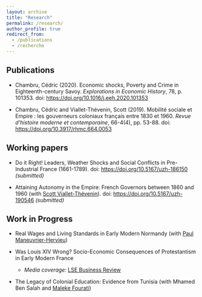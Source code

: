 ```yaml
---
layout: archive
title: "Research"
permalink: /research/
author_profile: true
redirect_from:
  - /publications
  - /recherche
---
```


## Publications

* Chambru, Cédric (2020). Economic shocks, Poverty and Crime in Eighteenth-century Savoy. *Explorations in Economic History*, 78, p. 101353. doi: <https://doi.org/10.1016/j.eeh.2020.101353>

* Chambru, Cédric and  Viallet-Thévenin, Scott (2019). Mobilité sociale et Empire : les gouverneurs coloniaux français entre 1830 et 1960. *Revue d'histoire moderne et contemporaine*, 66-4(4), pp. 53-88. doi: <https://doi.org/10.3917/rhmc.664.0053>

## Working papers  

* Do it Right! Leaders, Weather Shocks and Social Conflicts in Pre-Industrial France (1661-1789). doi: <https://doi.org/10.5167/uzh-186150> *(submitted)*

* Attaining Autonomy in the Empire: French Governors between 1860 and 1960 (with [Scott Viallet-Thévenin](https://cv.archives-ouvertes.fr/scott-viallet-thevenin)). doi: <https://doi.org/10.5167/uzh-190546> *(submitted)*

## Work in Progress  

* Real Wages and Living Standards in Early Modern Normandy (with [Paul Maneuvrier-Hervieu](https://paulmaneuvrierhervieu.github.io/))

* Was Louis XIV Wrong? Socio-Economic Consequences of Protestantism in Early Modern France

    - *Media coverage:* [LSE Business Review](https://blogs.lse.ac.uk/businessreview/2020/10/16/what-consequences-did-religious-intolerance-against-the-huguenots-have-in-france/)

* The Legacy of Colonial Education: Evidence from Tunisia (with Mhamed Ben Salah and [Maleke Fourati](https://sites.google.com/view/malekefourati/home))

